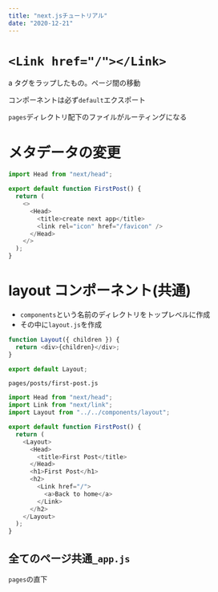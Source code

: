 ```yaml
---
title: "next.jsチュートリアル"
date: "2020-12-21"
---
```


# `<Link href="/"></Link>`

a タグをラップしたもの。ページ間の移動

コンポーネントは必ず`default`エクスポート

`pages`ディレクトリ配下のファイルがルーティングになる

# メタデータの変更

```javascript
import Head from "next/head";

export default function FirstPost() {
  return (
    <>
      <Head>
        <title>create next app</title>
        <link rel="icon" href="/favicon" />
      </Head>
    </>
  );
}
```

# layout コンポーネント(共通)

- `components`という名前のディレクトリをトップレベルに作成
- その中に`layout.js`を作成

```javascript
function Layout({ children }) {
  return <div>{children}</div>;
}

export default Layout;
```

`pages/posts/first-post.js`

```javascript
import Head from "next/head";
import Link from "next/link";
import Layout from "../../components/layout";

export default function FirstPost() {
  return (
    <Layout>
      <Head>
        <title>First Post</title>
      </Head>
      <h1>First Post</h1>
      <h2>
        <Link href="/">
          <a>Back to home</a>
        </Link>
      </h2>
    </Layout>
  );
}
```

## 全てのページ共通`_app.js`

`pages`の直下
